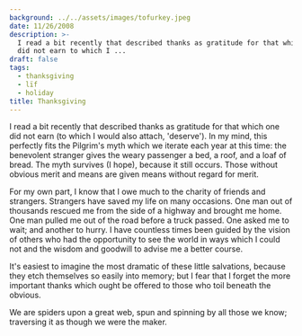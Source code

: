 ```yaml
---
background: ../../assets/images/tofurkey.jpeg
date: 11/26/2008
description: >-
  I read a bit recently that described thanks as gratitude for that which one
  did not earn to which I ...
draft: false
tags:
  - thanksgiving
  - lïf
  - holiday
title: Thanksgiving
---
```


I read a bit recently that described thanks as gratitude for that which one did not earn (to which I would also attach, 'deserve'). In my mind, this perfectly fits the Pilgrim's myth which we iterate each year at this time: the benevolent stranger gives the weary passenger a bed, a roof, and a loaf of bread. The myth survives (I hope), because it still occurs. Those without obvious merit and means are given means without regard for merit.

For my own part, I know that I owe much to the charity of friends and strangers. Strangers have saved my life on many occasions. One man out of thousands rescued me from the side of a highway and brought me home. One man pulled me out of the road before a truck passed. One asked me to wait; and another to hurry. I have countless times been guided by the vision of others who had the opportunity to see the world in ways which I could not and the wisdom and goodwill to advise me a better course.

It's easiest to imagine the most dramatic of these little salvations, because they etch themselves so easily into memory; but I fear that I forget the more important thanks which ought be offered to those who toil beneath the obvious.

We are spiders upon a great web, spun and spinning by all those we know; traversing it as though we were the maker.
